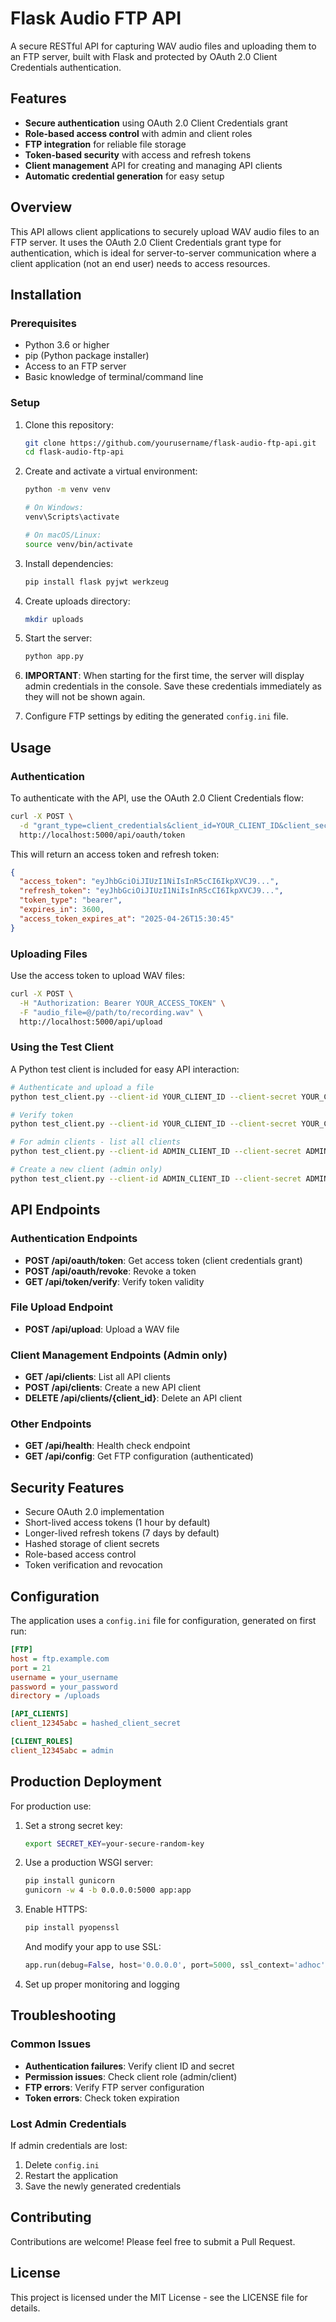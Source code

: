 # Flask Audio FTP API

A secure RESTful API for capturing WAV audio files and uploading them to an FTP server, built with Flask and protected by OAuth 2.0 Client Credentials authentication.

## Features

- **Secure authentication** using OAuth 2.0 Client Credentials grant
- **Role-based access control** with admin and client roles
- **FTP integration** for reliable file storage
- **Token-based security** with access and refresh tokens
- **Client management** API for creating and managing API clients
- **Automatic credential generation** for easy setup

## Overview

This API allows client applications to securely upload WAV audio files to an FTP server. It uses the OAuth 2.0 Client Credentials grant type for authentication, which is ideal for server-to-server communication where a client application (not an end user) needs to access resources.

## Installation

### Prerequisites

- Python 3.6 or higher
- pip (Python package installer)
- Access to an FTP server
- Basic knowledge of terminal/command line

### Setup

1. Clone this repository:
   ```bash
   git clone https://github.com/yourusername/flask-audio-ftp-api.git
   cd flask-audio-ftp-api
   ```

2. Create and activate a virtual environment:
   ```bash
   python -m venv venv
   
   # On Windows:
   venv\Scripts\activate
   
   # On macOS/Linux:
   source venv/bin/activate
   ```

3. Install dependencies:
   ```bash
   pip install flask pyjwt werkzeug
   ```

4. Create uploads directory:
   ```bash
   mkdir uploads
   ```

5. Start the server:
   ```bash
   python app.py
   ```

6. **IMPORTANT**: When starting for the first time, the server will display admin credentials in the console. Save these credentials immediately as they will not be shown again.

7. Configure FTP settings by editing the generated `config.ini` file.

## Usage

### Authentication

To authenticate with the API, use the OAuth 2.0 Client Credentials flow:

```bash
curl -X POST \
  -d "grant_type=client_credentials&client_id=YOUR_CLIENT_ID&client_secret=YOUR_CLIENT_SECRET" \
  http://localhost:5000/api/oauth/token
```

This will return an access token and refresh token:

```json
{
  "access_token": "eyJhbGciOiJIUzI1NiIsInR5cCI6IkpXVCJ9...",
  "refresh_token": "eyJhbGciOiJIUzI1NiIsInR5cCI6IkpXVCJ9...",
  "token_type": "bearer",
  "expires_in": 3600,
  "access_token_expires_at": "2025-04-26T15:30:45"
}
```

### Uploading Files

Use the access token to upload WAV files:

```bash
curl -X POST \
  -H "Authorization: Bearer YOUR_ACCESS_TOKEN" \
  -F "audio_file=@/path/to/recording.wav" \
  http://localhost:5000/api/upload
```

### Using the Test Client

A Python test client is included for easy API interaction:

```bash
# Authenticate and upload a file
python test_client.py --client-id YOUR_CLIENT_ID --client-secret YOUR_CLIENT_SECRET --file recording.wav

# Verify token
python test_client.py --client-id YOUR_CLIENT_ID --client-secret YOUR_CLIENT_SECRET --verify

# For admin clients - list all clients
python test_client.py --client-id ADMIN_CLIENT_ID --client-secret ADMIN_CLIENT_SECRET --list-clients

# Create a new client (admin only)
python test_client.py --client-id ADMIN_CLIENT_ID --client-secret ADMIN_CLIENT_SECRET --create-client
```

## API Endpoints

### Authentication Endpoints

- **POST /api/oauth/token**: Get access token (client credentials grant)
- **POST /api/oauth/revoke**: Revoke a token
- **GET /api/token/verify**: Verify token validity

### File Upload Endpoint

- **POST /api/upload**: Upload a WAV file

### Client Management Endpoints (Admin only)

- **GET /api/clients**: List all API clients
- **POST /api/clients**: Create a new API client
- **DELETE /api/clients/{client_id}**: Delete an API client

### Other Endpoints

- **GET /api/health**: Health check endpoint
- **GET /api/config**: Get FTP configuration (authenticated)

## Security Features

- Secure OAuth 2.0 implementation
- Short-lived access tokens (1 hour by default)
- Longer-lived refresh tokens (7 days by default)
- Hashed storage of client secrets
- Role-based access control
- Token verification and revocation

## Configuration

The application uses a `config.ini` file for configuration, generated on first run:

```ini
[FTP]
host = ftp.example.com
port = 21
username = your_username
password = your_password
directory = /uploads

[API_CLIENTS]
client_12345abc = hashed_client_secret

[CLIENT_ROLES]
client_12345abc = admin
```

## Production Deployment

For production use:

1. Set a strong secret key:
   ```bash
   export SECRET_KEY=your-secure-random-key
   ```

2. Use a production WSGI server:
   ```bash
   pip install gunicorn
   gunicorn -w 4 -b 0.0.0.0:5000 app:app
   ```

3. Enable HTTPS:
   ```bash
   pip install pyopenssl
   ```
   
   And modify your app to use SSL:
   ```python
   app.run(debug=False, host='0.0.0.0', port=5000, ssl_context='adhoc')
   ```

4. Set up proper monitoring and logging

## Troubleshooting

### Common Issues

- **Authentication failures**: Verify client ID and secret
- **Permission issues**: Check client role (admin/client)
- **FTP errors**: Verify FTP server configuration
- **Token errors**: Check token expiration

### Lost Admin Credentials

If admin credentials are lost:
1. Delete `config.ini`
2. Restart the application
3. Save the newly generated credentials

## Contributing

Contributions are welcome! Please feel free to submit a Pull Request.

## License

This project is licensed under the MIT License - see the LICENSE file for details.
